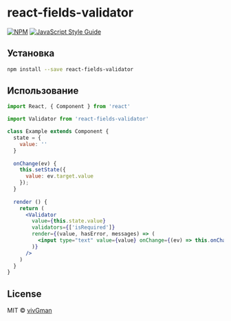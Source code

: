 # react-fields-validator

> 

[![NPM](https://img.shields.io/npm/v/react-fields-validator.svg)](https://www.npmjs.com/package/react-fields-validator) [![JavaScript Style Guide](https://img.shields.io/badge/code_style-standard-brightgreen.svg)](https://standardjs.com)

## Установка

```bash
npm install --save react-fields-validator
```

## Использование

```jsx
import React, { Component } from 'react'

import Validator from 'react-fields-validator'

class Example extends Component {
  state = {
    value: ''
  }
  
  onChange(ev) {
    this.setState({ 
      value: ev.target.value
    });
  }
  
  render () {
    return (
      <Validator 
        value={this.state.value}
        validators={['isRequired']}
        render={(value, hasError, messages) => (
          <input type="text" value={value} onChange={(ev) => this.onChange(ev)}/>
        )}
      />
    )
  }
}
```

## License

MIT © [vivGman](https://github.com/vivGman)
